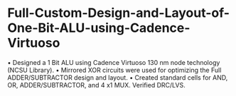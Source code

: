 # Full-Custom-Design-and-Layout-of-One-Bit-ALU-using-Cadence-Virtuoso
• Designed a 1 Bit ALU using Cadence Virtuoso 130 nm node technology (NCSU Library).
• Mirrored XOR circuits were used for optimizing the Full ADDER/SUBTRACTOR design and layout.
• Created standard cells for AND, OR, ADDER/SUBTRACTOR, and 4 x1 MUX. Verified DRC/LVS.

